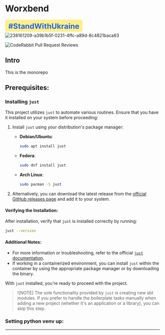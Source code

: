 # Worxbend

[![StandWithUkraine](https://raw.githubusercontent.com/vshymanskyy/StandWithUkraine/main/badges/StandWithUkraine.svg)](https://github.com/vshymanskyy/StandWithUkraine/blob/main/docs/README.md)
![238161209-a39b1b5f-0231-4ffc-a89d-8c4821baca63](https://github.com/worxbend/worxbend/assets/8176996/7c4d7c52-e45b-4558-b3c1-ac79dbd1a2d9)


![CodeRabbit Pull Request Reviews](https://img.shields.io/coderabbit/prs/github/worxbend/worxbend?labelColor=171717&color=FF570A&link=https%3A%2F%2Fcoderabbit.ai&label=CodeRabbit%20Reviews)


## Intro 

This is the monorepo

## Prerequisites:

### Installing `just`

This project utilizes `just` to automate various routines. Ensure that you have it installed on your system before
proceeding:

1. Install `just` using your distribution's package manager:

   - **Debian/Ubuntu**:
     ```bash
     sudo apt install just
     ```
   - **Fedora**:
     ```bash
     sudo dnf install just
     ```
   - **Arch Linux**:
     ```bash
     sudo pacman -S just
     ```

2. Alternatively, you can download the latest release from the [official GitHub releases page](https://github.com/casey/just/releases) and add it to your system.

#### Verifying the Installation:

After installation, verify that `just` is installed correctly by running:

```bash
just --version
```

#### Additional Notes:

- For more information or troubleshooting, refer to the official [`just` documentation](https://just.systems/).
- If working in a containerized environment, you can install `just` within the container by using the appropriate
  package manager or by downloading the binary.

With `just` installed, you're ready to proceed with the project.

> ![NOTE]
> The sole functionality provided by `just` is creating new sbt modules. If you prefer to handle the boilerplate tasks
> manually when adding a new project (whether it's an application or a library), you can skip this step.

### Setting python venv up:

---
